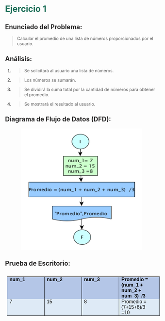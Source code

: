 # <span style="color: #1D6F58; font-weight: bold;">Ejercicio 1</span>


## <span style="color: #2A2929; font-weight: bold;">Enunciado del Problema:</span>
> Calcular el promedio de una lista de números proporcionados por el usuario.

## <span style="color: #2A2929; font-weight: bold;">Análisis:</span>
1. > Se solicitará al usuario una lista de números.
2. > Los números se sumarán.
3. > Se dividirá la suma total por la cantidad de números para obtener el promedio.
4. > Se mostrará el resultado al usuario.


## <span style="color: #2A2929; font-weight: bold;">Diagrama de Flujo de Datos (DFD):</span>
<p align="center">
  <img src="Imagenes/1.png"  width="400" height="400">
</p>

## <span style="color: #2A2929; font-weight: bold;">Prueba de Escritorio:</span>

<table style="float: left;border-collapse:collapse;border:none;margin-left:4.8pt;margin-right:4.8pt;">
    <tbody>
        <tr>
            <td style="width: 110.35pt;border-width: 1pt;border-style: solid;border-color: black black rgb(156, 194, 229);border-image: initial;background: rgb(180, 198, 231);padding: 0cm 5.4pt;vertical-align: top;">
                <p style='margin-top:0cm;margin-right:0cm;margin-bottom:0cm;margin-left:0cm;font-size:11.0pt;font-family:"Calibri",sans-serif;line-height:normal;'><strong><span style='font-size:16px;font-family:"Arial",sans-serif;color:black;'>num_1</span></strong></p>
            </td>
            <td style="width: 110.35pt;border-top: 1pt solid black;border-left: none;border-bottom: 1pt solid rgb(156, 194, 229);border-right: 1pt solid black;background: rgb(180, 198, 231);padding: 0cm 5.4pt;vertical-align: top;">
                <p style='margin-top:0cm;margin-right:0cm;margin-bottom:0cm;margin-left:0cm;font-size:11.0pt;font-family:"Calibri",sans-serif;line-height:normal;'><strong><span style='font-size:16px;font-family:"Arial",sans-serif;color:black;'>num_2</span></strong></p>
            </td>
            <td style="width: 110.35pt;border-top: 1pt solid black;border-left: none;border-bottom: 1pt solid rgb(156, 194, 229);border-right: 1pt solid black;background: rgb(180, 198, 231);padding: 0cm 5.4pt;vertical-align: top;">
                <p style='margin-top:0cm;margin-right:0cm;margin-bottom:0cm;margin-left:0cm;font-size:11.0pt;font-family:"Calibri",sans-serif;line-height:normal;'><strong><span style='font-size:16px;font-family:"Arial",sans-serif;color:black;'>num_3</span></strong></p>
            </td>
            <td style="width: 110.35pt;border-top: 1pt solid black;border-left: none;border-bottom: 1pt solid rgb(156, 194, 229);border-right: 1pt solid black;background: rgb(180, 198, 231);padding: 0cm 5.4pt;vertical-align: top;">
                <p style='margin-top:0cm;margin-right:0cm;margin-bottom:0cm;margin-left:0cm;font-size:11.0pt;font-family:"Calibri",sans-serif;line-height:normal;'><strong><span style='font-size:16px;font-family:"Arial",sans-serif;color:black;'>Promedio = (num_1 + num_2 + num_3) &nbsp;/3</span></strong></p>
            </td>
        </tr>
        <tr>
            <td style="width: 110.35pt;border-right: 1pt solid black;border-bottom: 1pt solid black;border-left: 1pt solid black;border-image: initial;border-top: none;background: rgb(222, 234, 246);padding: 0cm 5.4pt;vertical-align: top;">
                <p style='margin-top:0cm;margin-right:0cm;margin-bottom:0cm;margin-left:0cm;font-size:11.0pt;font-family:"Calibri",sans-serif;line-height:normal;'><span style='font-size:16px;font-family:  "Arial",sans-serif;color:black;'>7</span></p>
            </td>
            <td style="width: 110.35pt;border-top: none;border-left: none;border-bottom: 1pt solid black;border-right: 1pt solid black;background: rgb(222, 234, 246);padding: 0cm 5.4pt;vertical-align: top;">
                <p style='margin-top:0cm;margin-right:0cm;margin-bottom:0cm;margin-left:0cm;font-size:11.0pt;font-family:"Calibri",sans-serif;line-height:normal;'><span style='font-size:16px;font-family:  "Arial",sans-serif;color:black;'>15</span></p>
            </td>
            <td style="width: 110.35pt;border-top: none;border-left: none;border-bottom: 1pt solid black;border-right: 1pt solid black;background: rgb(222, 234, 246);padding: 0cm 5.4pt;vertical-align: top;">
                <p style='margin-top:0cm;margin-right:0cm;margin-bottom:0cm;margin-left:0cm;font-size:11.0pt;font-family:"Calibri",sans-serif;line-height:normal;'><span style='font-size:16px;font-family:  "Arial",sans-serif;color:black;'>8</span></p>
            </td>
            <td style="width: 110.35pt;border-top: none;border-left: none;border-bottom: 1pt solid black;border-right: 1pt solid black;background: rgb(222, 234, 246);padding: 0cm 5.4pt;vertical-align: top;">
                <p style='margin-top:0cm;margin-right:0cm;margin-bottom:0cm;margin-left:0cm;font-size:11.0pt;font-family:"Calibri",sans-serif;line-height:normal;'><span style='font-size:16px;font-family:  "Arial",sans-serif;color:black;'>Promedio = (7+15+8)/3</span></p>
                <p style='margin-top:0cm;margin-right:0cm;margin-bottom:0cm;margin-left:0cm;font-size:11.0pt;font-family:"Calibri",sans-serif;line-height:normal;'><span style='font-size:16px;font-family:  "Arial",sans-serif;color:black;'>=10</span></p>
            </td>
        </tr>
    </tbody>
</table>







